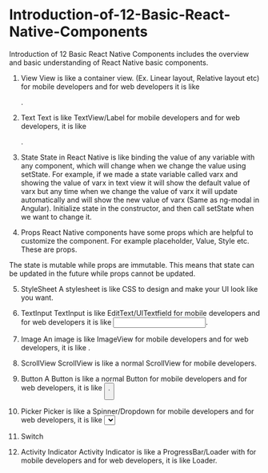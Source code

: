# Introduction-of-12-Basic-React-Native-Components
Introduction of 12 Basic React Native Components includes the overview and basic understanding of React Native basic components.

1. View
View is like a container view. (Ex. Linear layout, Relative layout etc) for mobile developers and for web developers it is like <div>.

2. Text
Text is like TextView/Label for mobile developers and for web developers, it is like <p>.

3. State
State in React Native is like binding the value of any variable with any component, which will change when we change the value using setState. For example, if we made a state variable called varx and showing the value of varx in text view it will show the default value of varx but any time when we change the value of varx it will update automatically and will show the new value of varx (Same as ng-modal in Angular). Initialize state in the constructor, and then call setState when we want to change it.

4. Props
React Native components have some props which are helpful to customize the component. For example placeholder, Value, Style etc. These are props.

The state is mutable while props are immutable. This means that state can be updated in the future while props cannot be updated.

5. StyleSheet
A stylesheet is like CSS to design and make your UI look like you want.

6. TextInput
TextInput is like EditText/UITextfield for mobile developers and for web developers it is like <input type=”text”>.

7. Image
An image is like ImageView for mobile developers and for web developers, it is like <img>.

8. ScrollView
ScrollView is like a normal ScrollView for mobile developers.

9. Button
A Button is like a normal Button for mobile developers and for web developers, it is like <button>.

10. Picker
Picker is like a Spinner/Dropdown for mobile developers and for web developers, it is like <Select>.

11. Switch
12. Activity Indicator
Activity Indicator is like a ProgressBar/Loader with for mobile developers and for web developers, it is like Loader.
